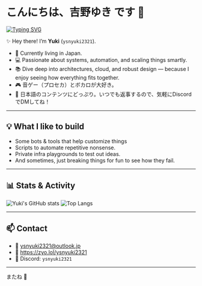 # こんにちは、吉野ゆき です 🌸

[![Typing SVG](https://readme-typing-svg.herokuapp.com?font=Fira+Code&weight=500&pause=1000&size=22&width=500&color=F7A8B8&vCenter=true&background=FFEBF7FF&center=true&multiline=true&lines=こんにちは%2C+ゆきです+%F0%9F%8C%B8;Hello%2C+I'm+Yuki+%F0%9F%8C%B8;音ゲーとFPSが好きです+%F0%9F%8E%B5%F0%9F%94%AB;I+like+to+play+rhythm+%26+FPS+games+%F0%9F%8E%B5%F0%9F%94%AB;気軽にDiscordで話しかけてね+%F0%9F%92%AC;Feel+free+to+DM+me+on+Discord+%F0%9F%92%AC;ここは私のフリープロジェクト置き場+%F0%9F%92%BB;This+is+where+my+free+projects+live+%F0%9F%92%BB;この世界はコードだらけ+%F0%9F%A7%9E;This+world+is+full+of+code+%F0%9F%A7%9E;よくわからない+%F0%9F%A4%94;idk+%F0%9F%A4%94;退屈だなぁ+%F0%9F%98%B4;So+boring+%F0%9F%98%B4;ただ壊して学ぶだけ+%F0%9F%94%A5;Just+breaking+things+to+learn+%F0%9F%94%A5;自分の道を探している+%F0%9F%9A%80;Finding+my+own+path+%F0%9F%9A%80;コーヒーを片手にコード+%E2%98%95;Coding+with+coffee+in+hand+%E2%98%95;深夜のバグは魔物+%F0%9F%8C%99;Midnight+bugs+are+monsters+%F0%9F%8C%99;未来を作りたい+%E2%9C%A8;Want+to+create+the+future+%E2%9C%A8)](https://git.io/typing-svg)

✨️ Hey there! I’m **Yuki** (`ysnyuki2321`).

- 🗾 Currently living in Japan.
- 💻 Passionate about systems, automation, and scaling things smartly.
- 📚 Dive deep into architectures, cloud, and robust design — because I enjoy seeing how everything fits together.
- 🎮 音ゲー（プロセカ）とボカロが大好き。
- 📝 日本語のコンテンツにどっぷり。いつでも返事するので、気軽にDiscordでDMしてね！

---

## 💡 What I like to build

- Some bots & tools that help customize things
- Scripts to automate repetitive nonsense.
- Private infra playgrounds to test out ideas.
- And sometimes, just breaking things for fun to see how they fail.

---

## 📊 Stats & Activity

![Yuki's GitHub stats](https://github-readme-stats.vercel.app/api?username=ysnyuki2321&show_icons=true&theme=tokyonight&hide_rank=true)
![Top Langs](https://github-readme-stats.vercel.app/api/top-langs/?username=ysnyuki2321&layout=compact&theme=tokyonight)

---

## 📫 Contact

- 📧 [ysnyuki2321@outlook.jp](mailto:ysnyuki2321@outlook.jp)
- 🔗 https://zyo.lol/ysnyuki2321 
- 💬 Discord: `ysnyuki2321`

---

またね 🌸
